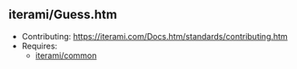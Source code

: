 iterami/Guess.htm
-----------------

* Contributing: https://iterami.com/Docs.htm/standards/contributing.htm
* Requires:
  * [iterami/common](https://github.com/iterami/common)
